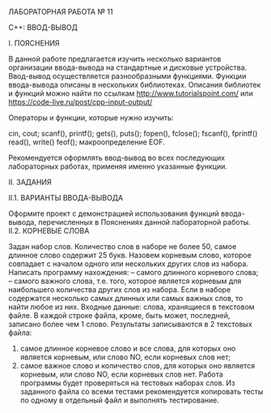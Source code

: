 

ЛАБОРАТОРНАЯ РАБОТА № 11

С++: ВВОД-ВЫВОД

I.	ПОЯСНЕНИЯ

В данной работе предлагается изучить несколько вариантов организации ввода-вывода на стандартные и дисковые устройства. Ввод-вывод осуществляется разнообразными функциями. Функции ввода-вывода описаны в нескольких библиотеках. Описания библиотек и функций можно найти по ссылкам http://www.tutorialspoint.com/ или https://code-live.ru/post/cpp-input-output/  

Операторы и функции, которые нужно изучить:

cin, cout;
	scanf(), printf();
	gets(), puts();
	fopen(), fclose();
	fscanf(), fprintf()
	read(), write()
	feof();
макроопределение EOF.

Рекомендуется оформлять ввод-вывод во всех последующих лабораторных работах, применяя именно указанные функции.

II.	ЗАДАНИЯ

II.1.	ВАРИАНТЫ ВВОДА-ВЫВОДА

Оформите проект с демонстрацией использования функций ввода-вывода, перечисленных в Пояснениях данной лабораторной работы.
II.2.	КОРНЕВЫЕ СЛОВА

Задан набор слов. Количество слов в наборе не более 50, самое длинное слово содержит 25 букв. Назовем корневым слово, которое совпадает с началом одного или нескольких других слов из набора. Написать программу нахождения:
– самого длинного корневого слова;
– самого важного слова, т.е. того, которое является корневым для наибольшего количества других слов из набора.
Если в наборе содержатся несколько самых длинных или самых важных слов, то найти любое из них.
Входные данные: слова, хранящиеся в текстовом файле. В каждой строке файла, кроме, быть может, последней, записано более чем 1 слово.
Результаты записываются в 2 текстовых файла:
1) самое длинное корневое слово и все слова, для которых оно является корневым, или слово NO, если корневых слов нет;
2) самое важное слово и количество слов, для которых оно является корневым, или слово NO, если корневых слов нет.
Работа программы будет проверяться на тестовых наборах слов. Из заданного файла со всеми тестами рекомендуется копировать тесты по одному в отдельный файл и выполнять тестирование.


 
